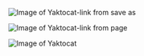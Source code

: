 ![Image of Yaktocat-link from save as](https://camo.githubusercontent.com/d8f7abcee9fdb2cded758cbff3b0b3036d4a4641bf58f0cb221aa3d4c1b17d93/68747470733a2f2f6f63746f6465782e6769746875622e636f6d2f696d616765732f79616b746f6361742e706e67)


![Image of Yaktocat-link from page](https://octodex.github.com/images/yaktocat.png)



![Image of Yaktocat](dmoullet505/markdown-portfolio/_includes/github-yaktocat.png)
